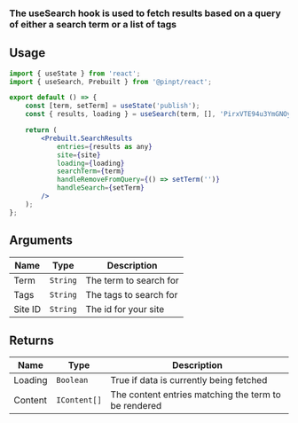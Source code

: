 ### The useSearch hook is used to fetch results based on a query of either a search term or a list of tags

## Usage

```jsx
import { useState } from 'react';
import { useSearch, Prebuilt } from '@pinpt/react';

export default () => {
	const [term, setTerm] = useState('publish');
	const { results, loading } = useSearch(term, [], 'PirxVTE94u3YmGNOySRY');

	return (
		<Prebuilt.SearchResults
			entries={results as any}
			site={site}
			loading={loading}
			searchTerm={term}
			handleRemoveFromQuery={() => setTerm('')}
			handleSearch={setTerm}
		/>
	);
};
```

## Arguments

| Name    | Type     | Description            |
| ------- | -------- | ---------------------- |
| Term    | `String` | The term to search for |
| Tags    | `String` | The tags to search for |
| Site ID | `String` | The id for your site   |

## Returns

| Name    | Type         | Description                                          |
| ------- | ------------ | ---------------------------------------------------- |
| Loading | `Boolean`    | True if data is currently being fetched              |
| Content | `IContent[]` | The content entries matching the term to be rendered |
